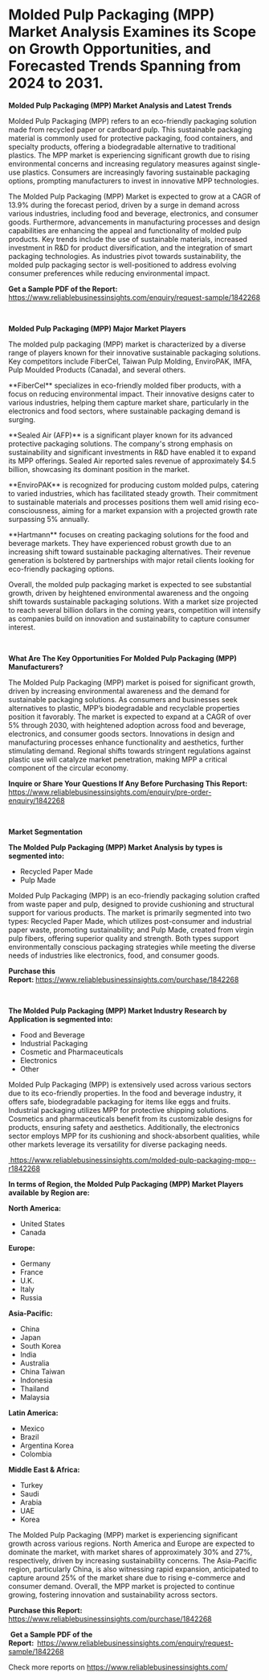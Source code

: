 <p><h1>Molded Pulp Packaging (MPP) Market Analysis Examines its Scope on Growth Opportunities, and Forecasted Trends Spanning from 2024 to 2031.</h1></p><p><strong>Molded Pulp Packaging (MPP) Market Analysis and Latest Trends</strong></p>
<p><p>Molded Pulp Packaging (MPP) refers to an eco-friendly packaging solution made from recycled paper or cardboard pulp. This sustainable packaging material is commonly used for protective packaging, food containers, and specialty products, offering a biodegradable alternative to traditional plastics. The MPP market is experiencing significant growth due to rising environmental concerns and increasing regulatory measures against single-use plastics. Consumers are increasingly favoring sustainable packaging options, prompting manufacturers to invest in innovative MPP technologies. </p><p>The Molded Pulp Packaging (MPP) Market is expected to grow at a CAGR of 13.9% during the forecast period, driven by a surge in demand across various industries, including food and beverage, electronics, and consumer goods. Furthermore, advancements in manufacturing processes and design capabilities are enhancing the appeal and functionality of molded pulp products. Key trends include the use of sustainable materials, increased investment in R&D for product diversification, and the integration of smart packaging technologies. As industries pivot towards sustainability, the molded pulp packaging sector is well-positioned to address evolving consumer preferences while reducing environmental impact.</p></p>
<p><strong>Get a Sample PDF of the Report:&nbsp;</strong> <a href="https://www.reliablebusinessinsights.com/enquiry/request-sample/1842268?utm_campaign=39&utm_medium=2&utm_source=Github&utm_content=ia&utm_term=01012025&utm_id=molded-pulp-packaging-mpp">https://www.reliablebusinessinsights.com/enquiry/request-sample/1842268</a></p>
<p>&nbsp;</p>
<p><strong>Molded Pulp Packaging (MPP) Major Market Players</strong></p>
<p><p>The molded pulp packaging (MPP) market is characterized by a diverse range of players known for their innovative sustainable packaging solutions. Key competitors include FiberCel, Taiwan Pulp Molding, EnviroPAK, IMFA, Pulp Moulded Products (Canada), and several others.</p><p>**FiberCel** specializes in eco-friendly molded fiber products, with a focus on reducing environmental impact. Their innovative designs cater to various industries, helping them capture market share, particularly in the electronics and food sectors, where sustainable packaging demand is surging.</p><p>**Sealed Air (AFP)** is a significant player known for its advanced protective packaging solutions. The company's strong emphasis on sustainability and significant investments in R&D have enabled it to expand its MPP offerings. Sealed Air reported sales revenue of approximately $4.5 billion, showcasing its dominant position in the market.</p><p>**EnviroPAK** is recognized for producing custom molded pulps, catering to varied industries, which has facilitated steady growth. Their commitment to sustainable materials and processes positions them well amid rising eco-consciousness, aiming for a market expansion with a projected growth rate surpassing 5% annually.</p><p>**Hartmann** focuses on creating packaging solutions for the food and beverage markets. They have experienced robust growth due to an increasing shift toward sustainable packaging alternatives. Their revenue generation is bolstered by partnerships with major retail clients looking for eco-friendly packaging options.</p><p>Overall, the molded pulp packaging market is expected to see substantial growth, driven by heightened environmental awareness and the ongoing shift towards sustainable packaging solutions. With a market size projected to reach several billion dollars in the coming years, competition will intensify as companies build on innovation and sustainability to capture consumer interest.</p></p>
<p>&nbsp;</p>
<p><strong>What Are The Key Opportunities For Molded Pulp Packaging (MPP) Manufacturers?</strong></p>
<p><p>The Molded Pulp Packaging (MPP) market is poised for significant growth, driven by increasing environmental awareness and the demand for sustainable packaging solutions. As consumers and businesses seek alternatives to plastic, MPP’s biodegradable and recyclable properties position it favorably. The market is expected to expand at a CAGR of over 5% through 2030, with heightened adoption across food and beverage, electronics, and consumer goods sectors. Innovations in design and manufacturing processes enhance functionality and aesthetics, further stimulating demand. Regional shifts towards stringent regulations against plastic use will catalyze market penetration, making MPP a critical component of the circular economy.</p></p>
<p><strong>Inquire or Share Your Questions If Any Before Purchasing This Report:</strong> <a href="https://www.reliablebusinessinsights.com/enquiry/pre-order-enquiry/1842268?utm_campaign=39&utm_medium=2&utm_source=Github&utm_content=ia&utm_term=01012025&utm_id=molded-pulp-packaging-mpp">https://www.reliablebusinessinsights.com/enquiry/pre-order-enquiry/1842268</a></p>
<p>&nbsp;</p>
<p><strong>Market Segmentation</strong></p>
<p><strong>The Molded Pulp Packaging (MPP) Market Analysis by types is segmented into:</strong></p>
<p><ul><li>Recycled Paper Made</li><li>Pulp Made</li></ul></p>
<p><p>Molded Pulp Packaging (MPP) is an eco-friendly packaging solution crafted from waste paper and pulp, designed to provide cushioning and structural support for various products. The market is primarily segmented into two types: Recycled Paper Made, which utilizes post-consumer and industrial paper waste, promoting sustainability; and Pulp Made, created from virgin pulp fibers, offering superior quality and strength. Both types support environmentally conscious packaging strategies while meeting the diverse needs of industries like electronics, food, and consumer goods.</p></p>
<p><strong>Purchase this Report:&nbsp;</strong><a href="https://www.reliablebusinessinsights.com/purchase/1842268?utm_campaign=39&utm_medium=2&utm_source=Github&utm_content=ia&utm_term=01012025&utm_id=molded-pulp-packaging-mpp">https://www.reliablebusinessinsights.com/purchase/1842268</a></p>
<p>&nbsp;</p>
<p><strong>The Molded Pulp Packaging (MPP) Market Industry Research by Application is segmented into:</strong></p>
<p><ul><li>Food and Beverage</li><li>Industrial Packaging</li><li>Cosmetic and Pharmaceuticals</li><li>Electronics</li><li>Other</li></ul></p>
<p><p>Molded Pulp Packaging (MPP) is extensively used across various sectors due to its eco-friendly properties. In the food and beverage industry, it offers safe, biodegradable packaging for items like eggs and fruits. Industrial packaging utilizes MPP for protective shipping solutions. Cosmetics and pharmaceuticals benefit from its customizable designs for products, ensuring safety and aesthetics. Additionally, the electronics sector employs MPP for its cushioning and shock-absorbent qualities, while other markets leverage its versatility for diverse packaging needs.</p></p>
<p><a href="https://www.reliablebusinessinsights.com/molded-pulp-packaging-mpp--r1842268?utm_campaign=39&utm_medium=2&utm_source=Github&utm_content=ia&utm_term=01012025&utm_id=molded-pulp-packaging-mpp">&nbsp;https://www.reliablebusinessinsights.com/molded-pulp-packaging-mpp--r1842268</a></p>
<p><strong>In terms of Region, the Molded Pulp Packaging (MPP) Market Players available by Region are:</strong></p>
<p>
    <p> <strong> North America: </strong>
        <ul>
            <li>United States</li>
            <li>Canada</li>
        </ul>
        </p> 
    <p> <strong> Europe: </strong>
        <ul>
            <li>Germany</li>
            <li>France</li>
            <li>U.K.</li>
            <li>Italy</li>
            <li>Russia</li>
        </ul>
        </p> 
    <p> <strong> Asia-Pacific: </strong>
        <ul>
            <li>China</li>
            <li>Japan</li>
            <li>South Korea</li>
            <li>India</li>
            <li>Australia</li>
            <li>China Taiwan</li>
            <li>Indonesia</li>
            <li>Thailand</li>
            <li>Malaysia</li>
        </ul>
        </p> 
    <p> <strong> Latin America: </strong>
        <ul>
            <li>Mexico</li>
            <li>Brazil</li>
            <li>Argentina Korea</li>
            <li>Colombia</li>
        </ul>
        </p> 
    <p> <strong> Middle East & Africa: </strong>
        <ul>
            <li>Turkey</li>
            <li>Saudi</li>
            <li>Arabia</li>
            <li>UAE</li>
            <li>Korea</li>
        </ul>
    </p>
    </p>
<p><p>The Molded Pulp Packaging (MPP) market is experiencing significant growth across various regions. North America and Europe are expected to dominate the market, with market shares of approximately 30% and 27%, respectively, driven by increasing sustainability concerns. The Asia-Pacific region, particularly China, is also witnessing rapid expansion, anticipated to capture around 25% of the market share due to rising e-commerce and consumer demand. Overall, the MPP market is projected to continue growing, fostering innovation and sustainability across sectors.</p></p>
<p><strong>Purchase this Report: </strong><a href="https://www.reliablebusinessinsights.com/purchase/1842268?utm_campaign=39&utm_medium=2&utm_source=Github&utm_content=ia&utm_term=01012025&utm_id=molded-pulp-packaging-mpp">https://www.reliablebusinessinsights.com/purchase/1842268</a></p>
<p>&nbsp;<strong>Get a Sample PDF of the Report:&nbsp;&nbsp;</strong><a href="https://www.reliablebusinessinsights.com/enquiry/request-sample/1842268?utm_campaign=39&utm_medium=2&utm_source=Github&utm_content=ia&utm_term=01012025&utm_id=molded-pulp-packaging-mpp">https://www.reliablebusinessinsights.com/enquiry/request-sample/1842268</a></p>
<p><strong></strong></p>
<p>Check more reports on <a href="https://www.reliablebusinessinsights.com/?utm_campaign=39&utm_medium=2&utm_source=Github&utm_content=ia&utm_term=01012025&utm_id=molded-pulp-packaging-mpp">https://www.reliablebusinessinsights.com/</a></p>